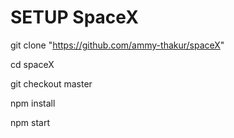 # SETUP SpaceX

<!-- # Clone this repository -->
git clone "https://github.com/ammy-thakur/spaceX"

<!-- # Go to your project directory by terminal -->
cd spaceX

<!-- # Checkout to the master branch  -->
git checkout master

<!-- # Install node-modules -->
npm install

<!-- # Run the project -->
npm start